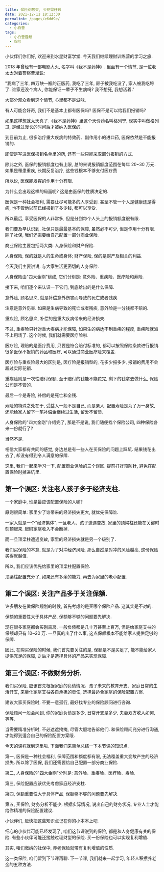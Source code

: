 ```yaml
---
title: 保险别瞎买, 少花冤枉钱
date: 2021-12-11 18:12:30
permalink: /pages/e6dd9e/
categories:
  - 小白营
tags:
  - 小白营音频
  - 保险
---
```


小伙伴们你们好, 欢迎来到水星财富学堂. 今天我们继续理财训练营的学习之旅.

2018 年曾经有一部电影大火, 名字叫《我不是药神》. 里面有一个情节, 是一位老太太对着警察曹斌说:

"我病了三年, 四万块一瓶的正版药, 我吃了三年, 房子被我吃没了, 家人被我吃垮了. 谁家还没个病人, 你能保证一辈子不生病吗? 我不想死, 我想活着."

大部分观众看到这个情节, 心里都不是滋味.

有人可能会好奇, 我们不是基本上都有医保吗? 医保不是可以给我们报销吗?

如果这样想就太天真了.《我不是药神》里这个天价药名叫格列宁, 现实中叫做格列卫, 是经过漫长的时间后才被纳入医保的.

到目前为止, 很多治疗重大疾病的特效药、副作用小的进口药, 医保依然是不能报销的.

即使是写进医保报销名单里的药, 还有一些只能采取部分报销的方式.

除此之外, 医保的报销额度也有上限, 总的来说报销额度范围在每年 20~30 万元. 如果是罹患重疾, 长期反复治疗, 这些钱根本不够支付医疗费

所以说, 医保能发挥的作用十分有限.

为什么会出现这样的局面呢? 这是由医保的性质决定的.

医保是一种社会福利, 需要让尽可能多的人享受到. 甚至不管一个人是健康还是得病, 也不管他以前已经报销了多少钱, 都可以享受.

所以最后, 享受医保的人非常多, 但是分到每个人头上的报销额度很有限.

我们要及早认识到, 社保只是最最基本的保障, 虽然必不可少, 但是作用十分有限. 除了社保, 我们还需要给自己配置一部分商业保险.

商业保险主要包括两大类: 人身保险和财产保险.

人身保险, 保的就是人的生命或身体; 财产保险, 保的是财产及相关的利益.

今天我们主要讲讲, 与大家生活更密切的人身保险.

人身保险由"四大金刚"组成, 它们分别是: 意外险、重疾险、医疗险和寿险.

接下来, 咱们逐个来认识一下它们, 到底给出的是什么保障.

意外险, 顾名思义, 就是补偿意外伤害而导致的死亡或者残疾.

注意是意外伤害. 如果是生病导致的死亡或者残疾, 意外险是一分钱都不赔的.

重疾险, 顾名思义, 补偿的是重大疾病带来的经济损失.

不过, 重疾险只针对重大疾病才能保障, 如果生的病达不到重疾的程度, 重疾险就派不上用场了. 这个时候, 我们就需要医疗险啦.

医疗险, 理赔的是医疗费用, 只要是符合赔付标准的, 都可以按照保险条款进行报销. 很多医保不报销的药品和医疗, 可以通过商业医疗险来覆盖.

医疗险与重疾险最大的区别是, 医疗险是报销型的, 花多少报多少, 报销的费用不会超过实际花销.

重疾险则是一次性赔付保额, 至于赔付的钱能不能花完, 剩下的钱拿去做什么, 保险公司是不管的.

最后一个是寿险, 补偿的是死亡和全残.

寿险的特殊之处在于, 受益人一般不是自己, 而是亲人. 配置寿险是为了万一身故, 还能给家人留下一笔补偿金继续过生活, 留爱不留债.

人身保险的"四大金刚"介绍完了, 那是不是说, 我们随便找个保险公司, 四种保险各来一份就行了?

当然不是.

相信大家都有共同的感觉, 身边总是有一些人在买保险的问题上踩坑. 结果钱花出去了, 却没有得到令人满意的保障.

这里, 我们一起来学习一下, 配置商业保险的三个误区. 提前打好预防针, 避免在配置保险时掉进坑里.

## 第一个误区: 关注老人孩子多于经济支柱.

一个家庭中, 谁是最应该配置保险的人呢?

原则很简单: 家里少了谁带来的经济损失更大, 就优先保障谁.

一家人就是一个"经济集体". 一旦老人、孩子遭遇变故, 家里的顶梁柱还能在关键时刻顶起来. 起码家庭收入不会断掉.

而一旦顶梁柱遭遇变故, 家里的经济损失就是另一个级别了.

我们买保险的本意, 就是为了对冲经济风险. 那么自然是对冲的风险越高, 这份保险买得就越值.

所以, 我们应该优先给家里的顶梁柱配置保险.

顶梁柱配置充分了, 如果还有多余的能力, 再去为家里的老小配置.

## 第二个误区: 关注产品多于关注保额.

许多朋友在做保险规划的时候, 首先考虑的是买哪个保险产品. 这其实是不对的.

保额的重要性大于具体产品, 保额够不够的问题要先解决.

现在很多家庭都会买刚需房, 一般负债都是几十万甚至上百万, 但是给家庭支柱的保额却只有 10~20 万. 一旦真的出了什么事, 这点保额根本不能给家人提供足够的保障.

因此, 在购买保险的时候, 我们首先要关注的是, 保额是不是买足了, 能不能给家人提供充足的保障, 之后才是选择具体的产品来实现保障.

## 第三个误区: 不做财务分析.

我们买保险, 应该首先根据家庭的负债情况、孩子未来的教育开支、家庭日常的生活开支, 来量化家庭支柱各自承担的责任, 选择最适合家庭的保险配置方案.

建议大家买保险时, 不要一意孤行, 最好找专业的保险顾问进行咨询.

保险顾问一般会问到, 你的家庭负债是多少, 日常开支是多少, 夫妻双方收入如何, 等等.

当需要精准分析时, 不必遮遮掩掩, 尽管大胆地告诉他们. 和保险顾问充分进行沟通, 才能得到适合自己的保险配置方案哦.

今天的课程就到这里啦. 下面我们来简单总结一下本节课的知识点.

第一, 医保是一种社会福利, 保障范围和额度都有限, 无法覆盖重大变故产生的经济损失. 所以除了医保, 我们还需要给自己配置一部分商业保险.

第二, 人身保险的"四大金刚"分别是: 意外险、重疾险、医疗险、寿险.

第三, 保险配置应该优先考虑家庭经济支柱.

第四, 保额重要性大于具体产品, 保额够不够的问题要先解决.

第五, 买保险, 财务分析不能少, 根据实际情况, 说出自己的财务状况, 专业人士才能给你精准的保险配置建议.

小伙伴们, 赶快把这些知识点记在你的小本本上吧.

细心的小伙伴可能已经发现了, 咱们这节课说到的保险, 都是和人身健康有关的保险. 有些小伙伴可能还接触过理财型的保险. 买一份保险也可以实现复利增值.

其实, 咱们缴纳的社保中, 养老保险就带有复利增值的性质.

这一类保险, 咱们留到下节课再聊. 下一节课, 我们就来一起学习, 年轻人积攒养老金的五种方法.
